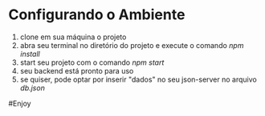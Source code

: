 # Configurando o Ambiente 
1. clone em sua máquina o projeto
2. abra seu terminal no diretório do projeto e execute o comando *npm install*
3. start seu projeto com o comando *npm start*
4. seu backend está pronto para uso
5. se quiser, pode optar por inserir "dados" no seu json-server no arquivo *db.json*

#Enjoy
